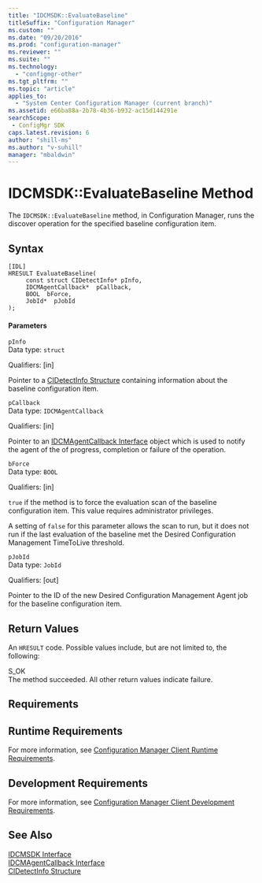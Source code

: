 ```yaml
---
title: "IDCMSDK::EvaluateBaseline"
titleSuffix: "Configuration Manager"
ms.custom: ""
ms.date: "09/20/2016"
ms.prod: "configuration-manager"
ms.reviewer: ""
ms.suite: ""
ms.technology:
  - "configmgr-other"
ms.tgt_pltfrm: ""
ms.topic: "article"
applies_to:
  - "System Center Configuration Manager (current branch)"
ms.assetid: e66ba88a-2b78-4b36-b932-ac15d144291esearchScope: - ConfigMgr SDK
caps.latest.revision: 6
author: "shill-ms"
ms.author: "v-suhill"
manager: "mbaldwin"
---
```

# IDCMSDK::EvaluateBaseline Method
The `IDCMSDK::EvaluateBaseline` method, in Configuration Manager, runs the discover operation for the specified baseline configuration item.  

## Syntax  

```  
[IDL]  
HRESULT EvaluateBaseline(  
     const struct CIDetectInfo* pInfo,  
     IDCMAgentCallback*  pCallback,  
     BOOL  bForce,  
     JobId*  pJobId  
);  
```  

#### Parameters  
 `pInfo`  
 Data type: `struct`  

 Qualifiers: [in]  

 Pointer to a [CIDetectInfo Structure](../../../../../develop/reference/core/clients/client-classes/cidetectinfo-structure.md) containing information about the baseline configuration item.  

 `pCallback`  
 Data type: `IDCMAgentCallback`  

 Qualifiers: [in]  

 Pointer to an [IDCMAgentCallback Interface](../../../../../develop/reference/core/clients/client-classes/idcmagentcallback-interface.md) object which is used to notify the agent of the of progress, completion or failure of the operation.  

 `bForce`  
 Data type: `BOOL`  

 Qualifiers: [in]  

 `true` if the method is to force the evaluation scan of the baseline configuration item. This value requires administrator privileges.  

 A setting of `false` for this parameter allows the scan to run, but it does not run if the last evaluation of the baseline met the Desired Configuration Management TimeToLive threshold.  

 `pJobId`  
 Data type: `JobId`  

 Qualifiers: [out]  

 Pointer to the ID of the new Desired Configuration Management Agent job for the baseline configuration item.  

## Return Values  
 An `HRESULT` code. Possible values include, but are not limited to, the following:  

 S_OK  
 The method succeeded. All other return values indicate failure.  

## Requirements  

## Runtime Requirements  
 For more information, see [Configuration Manager Client Runtime Requirements](../../../../../develop/core/reqs/client-runtime-requirements.md).  

## Development Requirements  
 For more information, see [Configuration Manager Client Development Requirements](../../../../../develop/core/reqs/client-development-requirements.md).  

## See Also  
 [IDCMSDK Interface](../../../../../develop/reference/core/clients/client-classes/idcmsdk-interface.md)   
 [IDCMAgentCallback Interface](../../../../../develop/reference/core/clients/client-classes/idcmagentcallback-interface.md)   
 [CIDetectInfo Structure](../../../../../develop/reference/core/clients/client-classes/cidetectinfo-structure.md)

